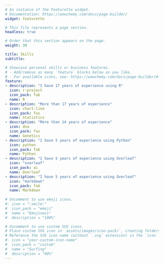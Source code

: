 ```yaml
---
# An instance of the Featurette widget.
# Documentation: https://wowchemy.com/docs/page-builder/
widget: featurette

# This file represents a page section.
headless: true

# Order that this section appears on the page.
weight: 30

title: Skills
subtitle:

# Showcase personal skills or business features.
# - Add/remove as many `feature` blocks below as you like.
# - For available icons, see: https://wowchemy.com/docs/page-builder/#icons
feature:
- description: "I have 17 years of experience using R"
  icon: r-project
  icon_pack: fab
  name: R
- description: "More than 17 years of experience"
  icon: chart-line
  icon_pack: fas
  name: Statistics
- description: "More than 14 years of experience"
  icon: dna
  icon_pack: fas
  name: Genetics
- description: "I have 5 years of experience using Python"
  icon: python
  icon_pack: fab
  name: Python
- description: "I have 5 years of experience using Overleaf"
  icon: "overleaf"
  icon_pack: ai
  name: Overleaf 
- description: "I have 5 years of experience using Overleaf"
  icon: "markdown"
  icon_pack: fab
  name: Markdown
  
# Uncomment to use emoji icons.
#- icon = ":smile:"
#  icon_pack = "emoji"
#  name = "Emojiness"
#  description = "100%"  

# Uncomment to use custom SVG icons.
# Place custom SVG icon in `assets/images/icon-pack/`, creating folders if necessary.
# Reference the SVG icon name (without `.svg` extension) in the `icon` field.
#- icon = "your-custom-icon-name"
#  icon_pack = "custom"
#  name = "Surfing"
#  description = "90%"
---
```

